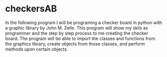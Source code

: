 # checkersAB
In the following program I will be programing a checker board in python with a graphic
library  by John M. Zelle. This program will show my skils as  programmer and the step by
step process to me creating the checker board. The program will be able to import the 
classes and functions from the graphics library, create objects from those classes, and
perform methods upon certain objects.